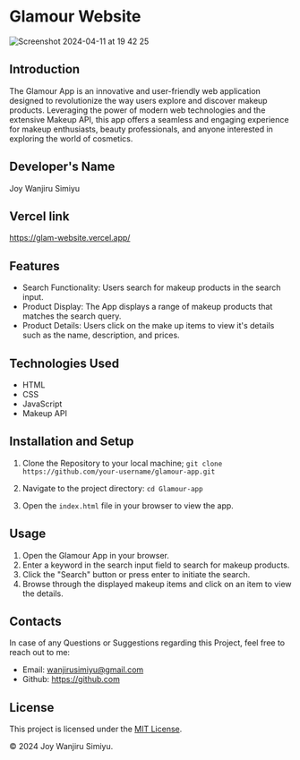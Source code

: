 # Glamour Website
![Screenshot 2024-04-11 at 19 42 25](https://github.com/Wanjirusimiyu/Glam-website/assets/162365947/efd19c82-2c82-44eb-9c5b-9adbc3a6f0fd)



## Introduction
The Glamour App is an innovative and user-friendly web application designed to revolutionize the way users explore and discover makeup products. Leveraging the power of modern web technologies and the extensive Makeup API, this app offers a seamless and engaging experience for makeup enthusiasts, beauty professionals, and anyone interested in exploring the world of cosmetics.

## Developer's Name
Joy Wanjiru Simiyu

## Vercel link
https://glam-website.vercel.app/

## Features
* Search Functionality: Users search for makeup products in the search input.
* Product Display: The App displays a range of makeup products that matches the search query.
* Product Details: Users click on the make up items to view it's details such as the  name, description, and prices.

## Technologies Used
* HTML
* CSS
* JavaScript
* Makeup API
 
## Installation and Setup
1. Clone the Repository to your local machine;
  `git clone https://github.com/your-username/glamour-app.git` 

2. Navigate to the project directory:
`cd Glamour-app`

3. Open the `index.html` file in your browser to view the app.

## Usage 
1. Open the Glamour App in your browser.
2. Enter a keyword in the search input field to search for makeup products.
3. Click the "Search" button or press enter to initiate the search.
4. Browse through the displayed makeup items and click on  an item to view the details.

## Contacts
In case of any Questions or Suggestions regarding this Project, feel free to reach out to me:
* Email: wanjirusimiyu@gmail.com
* Github: https://github.com

## License

This project is licensed under the [MIT License](LICENSE).

© 2024 Joy Wanjiru Simiyu.

